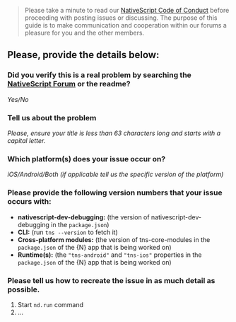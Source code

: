 <!--
PLEASE HELP US PROCESS GITHUB ISSUES FASTER BY PROVIDING THE FOLLOWING INFORMATION.

If the below information is not provided we may not be able to respond and/or assist you in time and your report maybe closed without investigation.
-->

> Please take a minute to read our [NativeScript Code of Conduct](https://github.com/NativeScript/codeofconduct) before proceeding with posting issues or discussing. The purpose of this guide is to make communication and cooperation within our forums a pleasure for you and the other members.

## Please, provide the details below:

### Did you verify this is a real problem by searching the [NativeScript Forum](https://discourse.nativescript.org/) or the readme?
_Yes/No_

### Tell us about the problem
_Please, ensure your title is less than 63 characters long and starts with a capital
letter._

### Which platform(s) does your issue occur on?
_iOS/Android/Both (if applicable tell us the specific version of the platform)_

### Please provide the following version numbers that your issue occurs with:
- **nativescript-dev-debugging:** (the version of nativescript-dev-debugging in the `package.json`)
- **CLI:** (run `tns --version` to fetch it)
- **Cross-platform modules:** (the version of tns-core-modules in the `package.json` of the {N} app that is being worked on)
- **Runtime(s):** (the `"tns-android"` and `"tns-ios"` properties in the `package.json`  of the {N} app that is being worked on)

### Please tell us how to recreate the issue in as much detail as possible.
1. Start `nd.run` command
2. ...